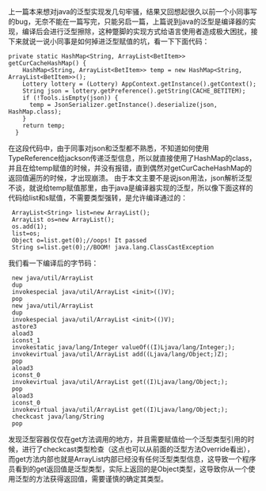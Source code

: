 上一篇本来想对java的泛型实现发几句牢骚，结果又回想起很久以前一个小同事写的bug，无奈不能在一篇写完，只能另启一篇，上篇说到java的泛型是编译器的实现，编译后会进行泛型擦除，这种蹩脚的实现方式给语言使用者造成极大困扰，接下来就说一说小同事是如何掉进泛型赋值的坑，看一下下面代码：

```
private static HashMap<String, ArrayList<BetItem>> getCurCacheHashMap() {
    HashMap<String, ArrayList<BetItem>> temp = new HashMap<String, ArrayList<BetItem>>();
    Lottery lottery = (Lottery) AppContext.getInstance().getContext();
    String json = lottery.getPreference().getString(CACHE_BETITEM);
    if (!Tools.isEmpty(json)) {
      temp = JsonSerializer.getInstance().deserialize(json, HashMap.class);
    }
    return temp;
  }
```
在这段代码中，由于同事对json和泛型都不熟悉，不知道如何使用TypeReference给jackson传递泛型信息，所以就直接使用了HashMap的class，并且在给temp赋值的时候，并没有报错，直到偶然对getCurCacheHashMap的返回值遍历的时候，才出现崩溃。
由于本文主要不是说json用法，json解析泛型不谈，就说给temp赋值那里，由于java是编译器实现的泛型，所以像下面这样的代码给list和s赋值，不需要类型强转，是允许编译通过的：

```
 ArrayList<String> list=new ArrayList();
 ArrayList os=new ArrayList();
 os.add(1);
 list=os;
 Object o=list.get(0);//oops! It passed
 String s=list.get(0);//BOOM! java.lang.ClassCastException
```
我们看一下编译后的字节码：

```
 new java/util/ArrayList
 dup
 invokespecial java/util/ArrayList <init>(()V);
 pop
 new java/util/ArrayList
 dup
 invokespecial java/util/ArrayList <init>(()V);
 astore3
 aload3
 iconst_1
 invokestatic java/lang/Integer valueOf((I)Ljava/lang/Integer;);
 invokevirtual java/util/ArrayList add((Ljava/lang/Object;)Z);
 pop
 aload3
 iconst_0
 invokevirtual java/util/ArrayList get((I)Ljava/lang/Object;);
 pop
 aload3
 iconst_0
 invokevirtual java/util/ArrayList get((I)Ljava/lang/Object;);
 checkcast java/lang/String
 pop

```
发现泛型容器仅仅在get方法调用的地方，并且需要赋值给一个泛型类型引用的时候，进行了checkcast类型检查（这点也可以从前面的泛型方法Override看出），而get方法内部也就是ArrayList内部已经没有任何泛型类型信息，这导致一个程序员看到的get返回值是泛型类型，实际上返回的是Object类型，这导致你从一个使用泛型的方法获得返回值，需要谨慎的确定其类型。